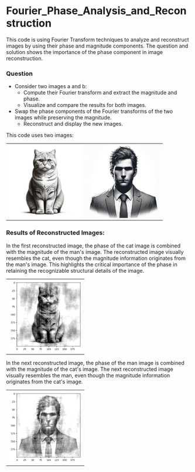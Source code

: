 # Fourier_Phase_Analysis_and_Reconstruction
This code is using Fourier Transform techniques to analyze and reconstruct images by using their phase and magnitude components. 
The question and solution shows the importance of the phase component in image reconstruction.

### Question
- Consider two images a and b:
    - Compute their Fourier transform and extract the magnitude and phase.
    - Visualize and compare the results for both images.
- Swap the phase components of the Fourier transforms of the two images while preserving the magnitude.
    - Reconstruct and display the new images.

This code uses two images:

<table align="center">
  <tr>
    <td align="center">
      <img src="images/cat.png" width="200"><br>
    </td>
    <td align="center">
      <img src="images/man.jpg" width="200"><br>
    </td>
  </tr>
</table>



### Results of Reconstructed Images:
In the first reconstructed image, the phase of the cat image is combined with the magnitude of the man's image.
The reconstructed image visually resembles the cat, even though the magnitude information originates from the man's image.
This highlights the critical importance of the phase in retaining the recognizable structural details of the image.
<table align="center">
  <tr>
    <td align="center">
      <img src="images/Cat_phase.png" width="200"><br>
    </td>
  </tr>
</table>

In the next reconstructed image, the phase of the man image is combined with the magnitude of the cat's image.
The next reconstructed image visually resembles the man, even though the magnitude information originates from the cat's image.
<table align="center">
  <tr>
    <td align="center">
      <img src="images/Man_phase.png" width="200"><br>
    </td>
  </tr>
</table>





